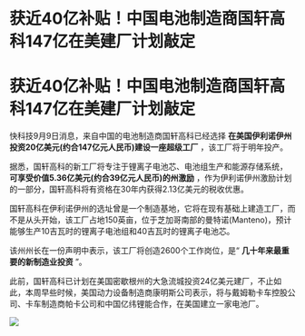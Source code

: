 # 获近40亿补贴！中国电池制造商国轩高科147亿在美建厂计划敲定

# 获近40亿补贴！中国电池制造商国轩高科147亿在美建厂计划敲定

快科技9月9日消息，来自中国的电池制造商国轩高科已经选择 **在美国伊利诺伊州投资20亿美元(约合147亿元人民币)建设一座超级工厂**
，该工厂将于明年投产。

据悉，国轩高科的新工厂将专注于锂离子电池芯、电池组生产和能源存储系统， **可享受价值5.36亿美元(约合39亿元人民币)的州激励**
，作为伊利诺伊州激励计划的一部分，国轩高科将有资格在30年内获得2.13亿美元的税收优惠。

国轩高科在伊利诺伊州的选址曾是一个制造基地，它将在现有基础上建造工厂，而不是从头开始，该工厂占地150英亩，位于芝加哥南部的曼特诺(Manteno)，预计能够生产10吉瓦时的锂离子电池组和40吉瓦时的锂离子电池芯。

该州州长在一份声明中表示，该工厂将创造2600个工作岗位，是“ **几十年来最重要的新制造业投资** ”。

此前，国轩高科已计划在美国密歇根州的大急流城投资24亿美元建厂，不止如此，本周早些时候，美国动力设备制造商康明斯公司表示，将与戴姆勒卡车控股公司、卡车制造商帕卡公司和中国亿纬锂能合作，在美国建立一家电池厂。

![](https://inews.gtimg.com/om_bt/O3Cq0wFSq7D5P7qonQK9x4beYJBPYBnF0Es3-F5HH_vk8AA/1000)

